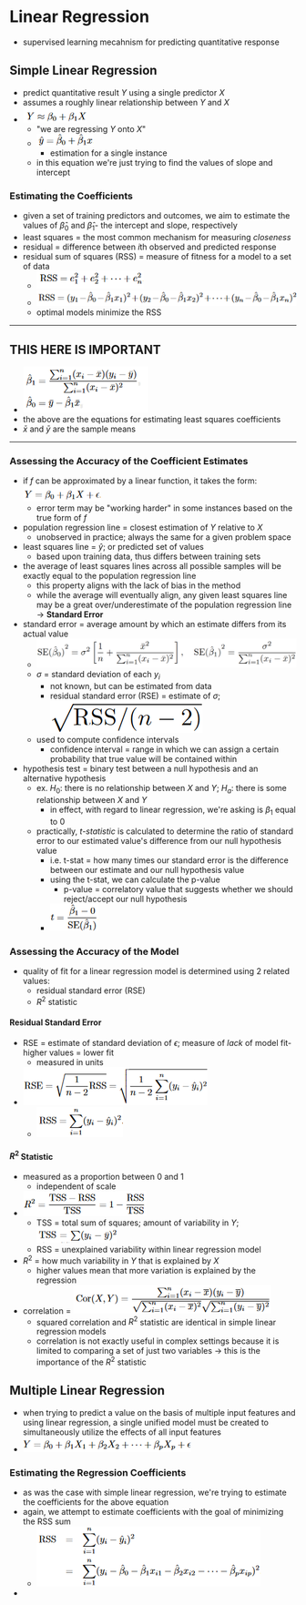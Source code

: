 # Linear Regression

- supervised learning mecahnism for predicting quantitative response

## Simple Linear Regression

- predict quantitative result *Y* using a single predictor *X*
- assumes a roughly linear relationship between *Y* and *X*
- ![image](../.images/simple-linear-regression-equation.png)
    - "we are regressing *Y* onto *X*"
    - ![image](../.images/nuclear-linear-regression-expression.png)
        - estimation for a single instance
    - in this equation we're just trying to find the values of slope and intercept

### Estimating the Coefficients

- given a set of training predictors and outcomes, we aim to estimate the values of $\hat{\beta}_{0}$ and $\hat{\beta}_{1}$- the intercept and slope, respectively
- least squares = the most common mechanism for measuring *closeness*
- residual = difference between *i*th observed and predicted response
- residual sum of squares (RSS) = measure of fitness for a model to a set of data
    - ![image](../.images/rss-equation-1.png)
    - ![image](../.images/rss-equation-2.png)
    - optimal models minimize the RSS
---
## THIS HERE IS IMPORTANT ##

- ![image](../.images/least-squares-coefficients-estimates-equation.png)
- the above are the equations for estimating least squares coefficients
- $\bar{x}$ and $\bar{y}$ are the sample means
---
### Assessing the Accuracy of the Coefficient Estimates

- if *f* can be approximated by a linear function, it takes the form: ![image](../.images/linear-function-with-error.png)
    - error term may be "working harder" in some instances based on the true form of *f*
- population regression line = closest estimation of *Y* relative to *X*
    - unobserved in practice; always the same for a given problem space
- least squares line = $\hat{y}$; or predicted set of values
    - based upon training data, thus differs between training sets
- the average of least squares lines across all possible samples will be exactly equal to the population regression line
    - this property aligns with the lack of bias in the method
    - while the average will eventually align, any given least squares line may be a great over/underestimate of the population regression line -> **Standard Error**
- standard error = average amount by which an estimate differs from its actual value
    - ![image](../.images/standard-error-linear-regression.png)
    - $\sigma$ = standard deviation of each $y_{i}$
        - not known, but can be estimated from data
        - residual standard error (RSE) = estimate of $\sigma$; ![image](../.images/rse-equation.png)
    - used to compute confidence intervals
        - confidence interval = range in which we can assign a certain probability that true value will be contained within
- hypothesis test = binary test between a null hypothesis and an alternative hypothesis
    - ex. $H_{0}$: there is no relationship between *X* and *Y*; $H_{a}$: there is some relationship between *X* and *Y*
        - in effect, with regard to linear regression, we're asking is $\beta_{1}$ equal to 0
    - practically, *t-statistic* is calculated to determine the ratio of standard error to our estimated value's difference from our null hypothesis value
        - i.e. t-stat = how many times our standard error is the difference between our estimate and our null hypothesis value
        - using the t-stat, we can calculate the p-value
            - p-value = correlatory value that suggests whether we should reject/accept our null hypothesis
        - ![image](../.images/t-stat-equation.png)

### Assessing the Accuracy of the Model

- quality of fit for a linear regression model is determined using 2 related values:
    - residual standard error (RSE)
    - $R^{2}$ statistic

#### Residual Standard Error

- RSE = estimate of standard deviation of $\epsilon$; measure of *lack* of model fit- higher values = lower fit
    - measured in units
- ![image](../.images/rse-formula.png)
    - ![image](../.images/rss-equation-3.png)

#### $R^{2}$ Statistic

- measured as a proportion between 0 and 1
    - independent of scale
- ![image](../.images/r-squared-statistic-equation.png)
    - TSS = total sum of squares; amount of variability in *Y*; ![image](../.images/tss-equation.png)
    - RSS = unexplained variability within linear regression model
- $R^{2}$ = how much variability in *Y* that is explained by *X*
    - higher values mean that more variation is explained by the regression
- correlation = ![image](../.images/correlation-definition.png)
    - squared correlation and $R^{2}$ statistic are identical in simple linear regression models
    - correlation is not exactly useful in complex settings because it is limited to comparing a set of just two variables -> this is the importance of the $R^{2}$ statistic

## Multiple Linear Regression

- when trying to predict a value on the basis of multiple input features and using linear regression, a single unified model must be created to simultaneously utilize the effects of all input features
- ![image](../.images/multiple-linear-regression-model.png)

### Estimating the Regression Coefficients

- as was the case with simple linear regression, we're trying to estimate the coefficients for the above equation 
- again, we attempt to estimate coefficients with the goal of minimizing the RSS sum
    - ![image](../.images/rss-multiple-linear-regression.png)
- 